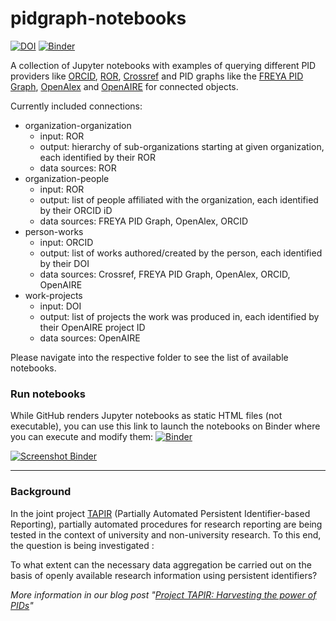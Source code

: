 # pidgraph-notebooks

[![DOI](https://zenodo.org/badge/447263093.svg)](https://zenodo.org/badge/latestdoi/447263093)
[![Binder](https://mybinder.org/badge_logo.svg)](https://hub.gke2.mybinder.org/user/hebosse-pidgraph-notebooks-1xg2nli3/lab)

A collection of Jupyter notebooks with examples of querying different PID providers like [ORCID](https://orcid.org/), [ROR](https://ror.readme.io/), [Crossref](https://www.crossref.org/) and PID graphs like the [FREYA PID Graph](https://blog.datacite.org/powering-the-pid-graph/), [OpenAlex](https://openalex.org/about) and [OpenAIRE](https://www.openaire.eu/) for connected objects. 

Currently included connections:
* organization-organization
  * input: ROR
  * output: hierarchy of sub-organizations starting at given organization, each identified by their ROR
  * data sources: ROR
* organization-people
  * input: ROR
  * output: list of people affiliated with the organization, each identified by their ORCID iD
  * data sources: FREYA PID Graph, OpenAlex, ORCID
* person-works
  * input: ORCID
  * output: list of works authored/created by the person, each identified by their DOI
  * data sources: Crossref, FREYA PID Graph, OpenAlex, ORCID, OpenAIRE
* work-projects
  * input: DOI
  * output: list of projects the work was produced in, each identified by their OpenAIRE project ID
  * data sources: OpenAIRE
  

Please navigate into the respective folder to see the list of available notebooks. 

### Run notebooks
While GitHub renders Jupyter notebooks as static HTML files (not executable), 
you can use this link to launch the notebooks on Binder where you can execute and modify them:
[![Binder](https://mybinder.org/badge_logo.svg)](https://mybinder.org/v2/gh/Project-TAPIR/pidgraph-notebooks/main)

[![Screenshot Binder](Binder.png)](https://mybinder.org/v2/gh/Project-TAPIR/pidgraph-notebooks/main)

----------------------------

### Background
In the joint project [TAPIR](https://projects.tib.eu/tapir/en/) (Partially Automated Persistent Identifier-based Reporting), partially automated procedures for research reporting are being tested in the context of university and non-university research. To this end, the question is being investigated : 

To what extent can the necessary data aggregation be carried out on the basis of openly available research information using persistent identifiers?

*More information in our blog post "[Project TAPIR: Harvesting the power of PIDs](https://blogs.tib.eu/wp/tib/2022/03/01/project-tapir-harvesting-the-power-of-pids/)"*
